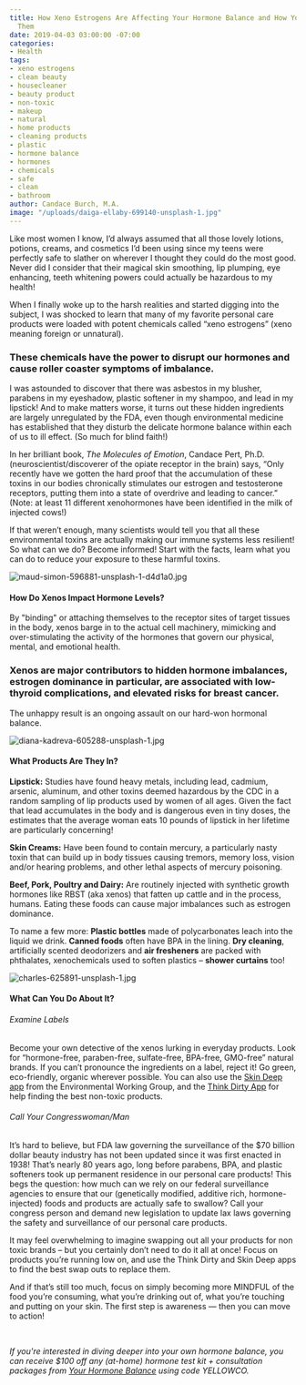 ```yaml
---
title: How Xeno Estrogens Are Affecting Your Hormone Balance and How You Can Avoid
  Them
date: 2019-04-03 03:00:00 -07:00
categories:
- Health
tags:
- xeno estrogens
- clean beauty
- housecleaner
- beauty product
- non-toxic
- makeup
- natural
- home products
- cleaning products
- plastic
- hormone balance
- hormones
- chemicals
- safe
- clean
- bathroom
author: Candace Burch, M.A.
image: "/uploads/daiga-ellaby-699140-unsplash-1.jpg"
---
```


Like most women I know, I’d always assumed that all those lovely lotions, potions, creams, and cosmetics I’d been using since my teens were perfectly safe to slather on wherever I thought they could do the most good. Never did I consider that their magical skin smoothing, lip plumping, eye enhancing, teeth whitening powers could actually be hazardous to my health!
 
When I finally woke up to the harsh realities and started digging into the subject, I was shocked to learn that many of my favorite personal care products were loaded with potent chemicals called “xeno estrogens” (xeno meaning foreign or unnatural). 

### These chemicals have the power to disrupt our hormones and cause roller coaster symptoms of imbalance. 
 
I was astounded to discover that there was asbestos in my blusher, parabens in my eyeshadow, plastic softener in my shampoo, and lead in my lipstick! And to make matters worse, it turns out these hidden ingredients are largely unregulated by the FDA, even though environmental medicine has established that they disturb the delicate hormone balance within each of us to ill effect. (So much for blind faith!)
 
In her brilliant book, _The Molecules of Emotion_, Candace Pert, Ph.D. (neuroscientist/discoverer of the opiate receptor in the brain) says, “Only recently have we gotten the hard proof that the accumulation of these toxins in our bodies chronically stimulates our estrogen and testosterone receptors, putting them into a state of overdrive and leading to cancer.” (Note: at least 11 different xenohormones have been identified in the milk of injected cows!)
 
If that weren’t enough, many scientists would tell you that all these environmental toxins are actually making our immune systems less resilient! So what can we do? Become informed! Start with the facts, learn what you can do to reduce your exposure to these harmful toxins.

![maud-simon-596881-unsplash-1-d4d1a0.jpg](/uploads/maud-simon-596881-unsplash-1-d4d1a0.jpg)
 
#### How Do Xenos Impact Hormone Levels?
 
By "binding" or attaching themselves to the receptor sites of target tissues in the body, xenos barge in to the actual cell machinery, mimicking and over-stimulating the activity of the hormones that govern our physical, mental, and emotional health. 

### Xenos are major contributors to hidden hormone imbalances, estrogen dominance in particular, are associated with low-thyroid complications, and elevated risks for breast cancer. 

The unhappy result is an ongoing assault on our hard-won hormonal balance.

![diana-kadreva-605288-unsplash-1.jpg](/uploads/diana-kadreva-605288-unsplash-1.jpg)
 
#### What Products Are They In?

**Lipstick:** Studies have found heavy metals, including lead, cadmium, arsenic, aluminum, and other toxins deemed hazardous by the CDC in a random sampling of lip products used by women of all ages. Given the fact that lead accumulates in the body and is dangerous even in tiny doses, the estimates that the average woman eats 10 pounds of lipstick in her lifetime are particularly concerning!  
 
**Skin Creams:** Have been found to contain mercury, a particularly nasty toxin that can build up in body tissues causing tremors, memory loss, vision and/or hearing problems, and other lethal aspects of mercury poisoning.
 
**Beef, Pork, Poultry and Dairy:** Are routinely injected with synthetic growth hormones like RBST (aka xenos) that fatten up cattle and in the process, humans. Eating these foods can cause major imbalances such as estrogen dominance.
 
To name a few more:
**Plastic bottles** made of polycarbonates leach into the liquid we drink. **Canned foods** often have BPA in the lining. **Dry cleaning**, artificially scented deodorizers and **air fresheners** are packed with phthalates, xenochemicals used to soften plastics – **shower curtains** too!

![charles-625891-unsplash-1.jpg](/uploads/charles-625891-unsplash-1.jpg)
 
#### What Can You Do About It?
 
###### Examine Labels
 
Become your own detective of the xenos lurking in everyday products. Look for “hormone-free, paraben-free, sulfate-free, BPA-free, GMO-free” natural brands. If you can’t pronounce the ingredients on a label, reject it! Go green, eco-friendly, organic wherever possible. You can also use the [Skin Deep app](https://www.ewg.org/apps/) from the Environmental Working Group, and the [Think Dirty App](https://www.thinkdirtyapp.com/) for help finding the best non-toxic products.
 
###### Call Your Congresswoman/Man
 
It’s hard to believe, but FDA law governing the surveillance of the $70 billion dollar beauty industry has not been updated since it was first enacted in 1938! That’s nearly 80 years ago, long before parabens, BPA, and plastic softeners took up permanent residence in our personal care products! This begs the question: how much can we rely on our federal surveillance agencies to ensure that our (genetically modified, additive rich, hormone-injected) foods and products are actually safe to swallow? Call your congress person and demand new legislation to update lax laws governing the safety and surveillance of our personal care products.

It may feel overwhelming to imagine swapping out all your products for non toxic brands – but you certainly don’t need to do it all at once! Focus on products you’re running low on, and use the Think Dirty and Skin Deep apps to find the best swap outs to replace them.
 
And if that’s still too much, focus on simply becoming more MINDFUL of the food you’re consuming, what you’re drinking out of, what you’re touching and putting on your skin. The first step is awareness — then you can move to action!

<br>

_If you're interested in diving deeper into your own hormone balance, you can receive $100 off any (at-home) hormone test kit + consultation packages from [Your Hormone Balance](https://www.yourhormonebalance.com/) using code YELLOWCO._
